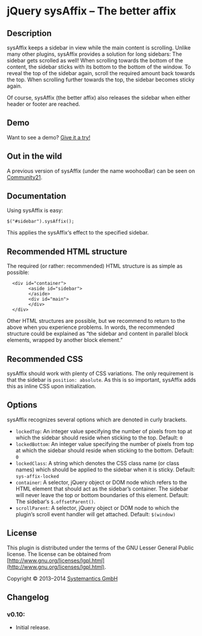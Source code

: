 # jQuery sysAffix – The better affix

## Description

sysAffix keeps a sidebar in view while the main content is scrolling. Unlike many other plugins, sysAffix provides a solution for long sidebars: The sidebar gets scrolled as well! When scrolling towards the bottom of the content, the sidebar sticks with its bottom to the bottom of the window. To reveal the top of the sidebar again, scroll the required amount back towards the top. When scrolling further towards the top, the sidebar becomes sticky again.

Of course, sysAffix (the better affix) also releases the sidebar when either header or footer are reached.

## Demo

Want to see a demo? [Give it a try!](demo.html)

## Out in the wild

A previous version of sysAffix (under the name woohooBar) can be seen on [Community21](http://community21.org/).

## Documentation

Using sysAffix is easy:

	$("#sidebar").sysAffix();

This applies the sysAffix‘s effect to the specified sidebar.

## Recommended HTML structure

The required (or rather: recommended) HTML structure is as simple as possible:

	  <div id="container">
			<aside id="sidebar">
			</aside>
			<div id="main">
			</div>
	  </div>

Other HTML structures are possible, but we recommend to return to the above when you experience problems. In words, the recommended structure could be explained as “the sidebar and content in parallel block elements, wrapped by another block element.”

## Recommended CSS

sysAffix should work with plenty of CSS variations. The only requirement is that the sidebar is `position: absolute`. As this is so important, sysAffix adds this as inline CSS upon initialization.

## Options

sysAffix recognizes several options which are denoted in
curly brackets.

- `lockedTop`: An integer value specifying the number of pixels from top at which the sidebar should reside when sticking to the top. Default: `0`
- `lockedBottom`: An integer value specifying the number of pixels from top at which the sidebar should reside when sticking to the bottom. Default: `0`
- `lockedClass`: A string which denotes the CSS class name (or class names) which should be applied to the sidebar when it is sticky. Default: `sys-affix-locked`
- `container`: A selector, jQuery object or DOM node which refers to the HTML element that should act as the sidebar’s container. The sidebar will never leave the top or bottom boundaries of this element. Default: The sidebar‘s `$.offsetParent()`.
- `scrollParent`: A selector, jQuery object or DOM node to which the plugin‘s scroll event handler will get attached. Default: `$(window)`

## License

This plugin is distributed under the terms of the
GNU Lesser General Public license. The license can be
obtained from [http://www.gnu.org/licenses/lgpl.html](http://www.gnu.org/licenses/lgpl.html).

Copyright &copy; 2013–2014 [Systemantics GmbH](http://www.systemantics.net/)

## Changelog

### v0.10:
 
- Initial release.
